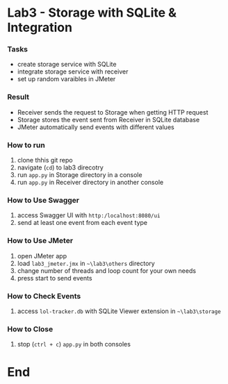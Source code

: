 # Lab3 - Storage with SQLite & Integration
### Tasks
- create storage service with SQLite
- integrate storage service with receiver
- set up random varaibles in JMeter

### Result
- Receiver sends the request to Storage when getting HTTP request
- Storage stores the event sent from Receiver in SQLite database
- JMeter automatically send events with different values

### How to run 
1. clone thhis git repo
2. navigate (`cd`) to lab3 direcotry 
3. run `app.py` in Storage directory in a console
4. run `app.py` in Receiver directory in another console

### How to Use Swagger
1. access Swagger UI with `http:/localhost:8080/ui`
2. send at least one event from each event type

### How to Use JMeter
1. open JMeter app
2. load `lab3_jmeter.jmx` in `~\lab3\others` directory
3. change number of threads and loop count for your own needs
4. press start to send events

### How to Check Events
1. access `lol-tracker.db` with SQLite Viewer extension in `~\lab3\storage`

### How to Close
1. stop (`ctrl + c`) `app.py` in both consoles

# End